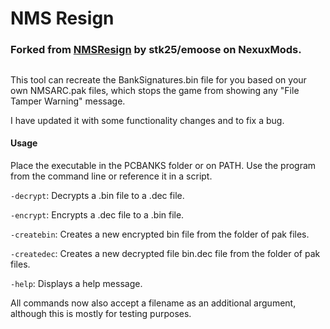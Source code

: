 # NMS Resign
### Forked from [NMSResign](https://www.nexusmods.com/nomanssky/mods/1565) by stk25/emoose on NexuxMods.
## 
This tool can recreate the BankSignatures.bin file for you based on your own NMSARC.pak files, which stops the game from showing any "File Tamper Warning" message.

I have updated it with some functionality changes and to fix a bug.

#### Usage
Place the executable in the PCBANKS folder or on PATH. Use the program from the command line or reference it in a script.

`-decrypt`:	Decrypts a .bin file to a .dec file.

`-encrypt`:	Encrypts a .dec file to a .bin file.

`-createbin`: Creates a new encrypted bin file from the folder of pak files.

`-createdec`: Creates a new decrypted file bin.dec file from the folder of pak files.

`-help`: Displays a help message.

All commands now also accept a filename as an additional argument, although this is mostly for testing purposes.
